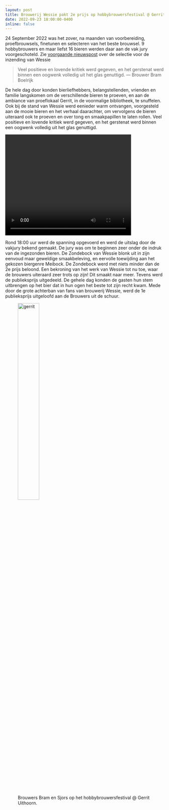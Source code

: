 ```yaml
---
layout: post
title: Brouwerij Wessie pakt 2e prijs op hobbybrouwersfestival @ Gerrit Uithoorn
date: 2022-09-23 18:00:00-0400
inline: false
---
```



24 September 2022 was het zover, na maanden van voorbereiding, proefbrouwsels, finetunen en selecteren van het beste brouwsel. 9 hobbybrouwers en maar liefst 16 bieren werden daar aan de vak jury voorgeschoteld. Zie [voorgaande nieuwspost](/news/bierproeven/) over de selectie voor de inzending van Wessie

> Veel positieve en lovende kritiek werd gegeven, en het gerstenat werd binnen een oogwenk volledig uit het glas genuttigd.
> — Brouwer Bram Boelrijk

De hele dag door konden bierliefhebbers, belangstellenden, vrienden en familie langskomen om de verschillende bieren te proeven, en aan de ambiance van proeflokaal Gerrit, in de voormalige bibliotheek, te snuffelen. Ook bij de stand van Wessie werd eenieder warm ontvangen, voorgesteld aan de mooie bieren en het verhaal daarachter, om vervolgens de bieren uiteraard ook te proeven en over tong en smaakpapillen te laten rollen. Veel positieve en lovende kritiek werd gegeven, en het gerstenat werd binnen een oogwenk volledig uit het glas genuttigd.

<video width="400" height="320" controls>
  <source src="../../assets/video/geknipt_gerrit.mp4" type="video/mp4">
</video>

      
Rond 18:00 uur werd de spanning opgevoerd en werd de uitslag door de vakjury bekend gemaakt. De jury was om te beginnen zeer onder de indruk van de ingezonden bieren. De Zondebock van Wessie blonk uit in zijn eenvoud maar geweldige smaakbeleving, en eervolle toewijding aan het gekozen biergenre Meibock. De Zondebock werd met niets minder dan de 2e prijs beloond. Een bekroning van het werk van Wessie tot nu toe, waar de brouwers uiteraard zeer trots op zijn! Dit smaakt naar meer.
Tevens werd de publieksprijs uitgedeeld. De gehele dag konden de gasten hun stem uitbrengen op het bier dat in hun ogen het beste tot zijn recht kwam. Mede door de grote achterban van fans van brouwerij Wessie, werd de 1e publieksprijs uitgeloofd aan de Brouwers uit de schuur.

<figure>
  <img src="../../assets/img/bramsjors_gerrit.jpeg" alt="gerrit" style="width:40%" class="img-fluid rounded z-depth-1">
  <figcaption>Brouwers Bram en Sjors op het hobbybrouwersfestival @ Gerrit Uithoorn.</figcaption>
</figure>




